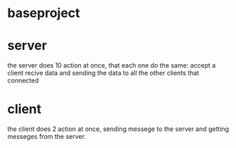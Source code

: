 # baseproject

# server
the server does 10 action at once, that each one do the same:
accept a client
recive data
and sending the data to all the other clients that connected

# client
the client does 2 action at once, sending messege to the server and getting messeges from the server.
